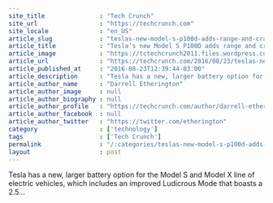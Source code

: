 ```yaml
---
site_title               : "Tech Crunch"
site_url                 : "https://techcrunch.com"
site_locale              : "en_US"
article_slug             : "teslas-new-model-s-p100d-adds-range-and-cranks-ludicrous-mode-up-a-notch"
article_title            : "Tesla’s new Model S P100D adds range and cranks Ludicrous Mode up a notch"
article_image            : "https://tctechcrunch2011.files.wordpress.com/2016/08/tesla_p100d.jpg?w=764&h=400&crop=1"
article_url              : "https://techcrunch.com/2016/08/23/teslas-new-model-s-p100d-adds-range-and-cranks-ludicrous-mode-up-a-notch/"
article_published_at     : "2016-08-23T12:39:44-03:00"
article_description      : "Tesla has a new, larger battery option for the Model S and Model X line of electric vehicles, which includes an improved Ludicrous Mode that boasts a 2.5..."
article_author_name      : "Darrell Etherington"
article_author_image     : null
article_author_biography : null
article_author_profile   : "https://techcrunch.com/author/darrell-etherington/"
article_author_facebook  : null
article_author_twitter   : "https://twitter.com/etherington"
category                 : ['technology']
tags                     : ['Tech Crunch']
permalink                : "/:categories/teslas-new-model-s-p100d-adds-range-and-cranks-ludicrous-mode-up-a-notch/"
layout                   : post
---
```


Tesla has a new, larger battery option for the Model S and Model X line of electric vehicles, which includes an improved Ludicrous Mode that boasts a 2.5...
